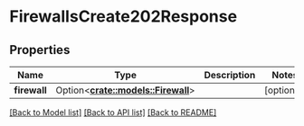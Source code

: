 # FirewallsCreate202Response

## Properties

Name | Type | Description | Notes
------------ | ------------- | ------------- | -------------
**firewall** | Option<[**crate::models::Firewall**](firewall.md)> |  | [optional]

[[Back to Model list]](../README.md#documentation-for-models) [[Back to API list]](../README.md#documentation-for-api-endpoints) [[Back to README]](../README.md)


